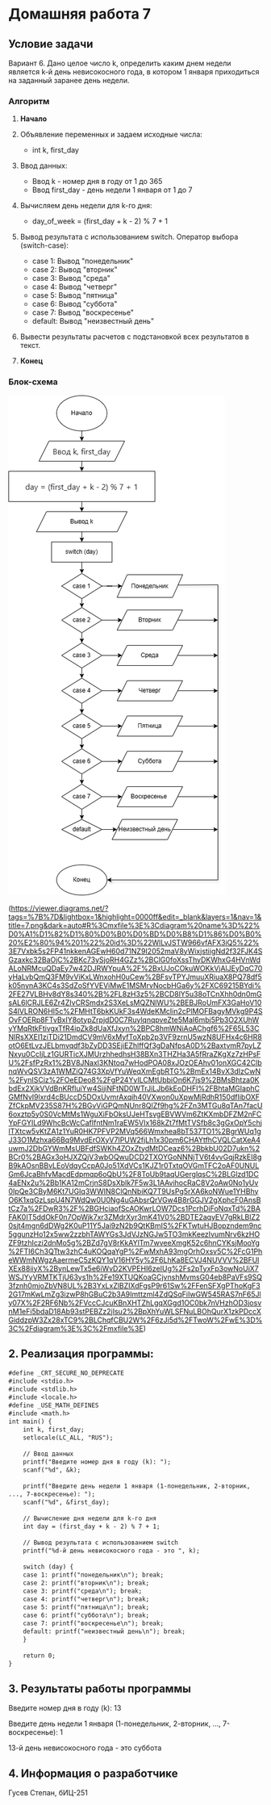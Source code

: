 # Домашняя работа 7
## Условие задачи
Вариант 6. Дано целое число k, определить каким днем недели является k-й день невисокосного года, в котором 1 января приходиться на заданный заранее день недели.
### Алгоритм
1. **Начало**
2. Объявление переменных и задаем исходные числа:
   - int k, first_day
3. Ввод данных:
   - Ввод k - номер дня в году от 1 до 365             
   - Ввод first_day - день недели 1 января от 1 до 7
3. Bычисляем день недели для k-го дня:
   - day_of_week = (first_day + k - 2) % 7 + 1

4. Вывод результата с использованием switch.
   Оператор выбора (switch-case):
   - case 1: Вывод "понедельник"
   - case 2: Вывод "вторник"
   - case 3: Вывод "среда"
   - case 4: Вывод "четверг"
   - case 5: Вывод "пятница"
   - case 6: Вывод "суббота"
   - case 7: Вывод "воскресенье"
   - default: Вывод "неизвестный день"
  5. Вывести результаты расчетов с подстановкой всех результатов в текст.
6. **Конец**
### Блок-схема
![Блок-схема алгоритма](7_.png)

(https://viewer.diagrams.net/?tags=%7B%7D&lightbox=1&highlight=0000ff&edit=_blank&layers=1&nav=1&title=7.png&dark=auto#R%3Cmxfile%3E%3Cdiagram%20name%3D%22%D0%A1%D1%82%D1%80%D0%B0%D0%BD%D0%B8%D1%86%D0%B0%20%E2%80%94%201%22%20id%3D%22WlLvJSTW966vfAFX3iQ5%22%3E7Vxbk5s2FP41nkkenAGEwH60d71NZ9I2052maV8yWixjstiigNd2f32FJK4SGzaxkc32BaOjC%2BKc73ySjoRH4GZz%2BClG0foXssThyDKWhxG4HVnWdALoNRMcuQDaEy7w42DJRWYpuA%2F%2BxUJoCOkuWOKkVjAlJEyDqC70yHaLvbQmQ3FM9vViKxLWnxohH0uCew%2BFsvTPYJmuuXRiuaX8PQ78df5k05nynA3KC4s3SdZoSfYVEViMwE1MSMrvNocbHGa6y%2FXC69215BYdi%2FE27VLBHv8dY8s340%2B%2FL8zH3z5%2BCD8lY5u38oTCnXhh0dn0mGsAL6lCRJLE6Zr4ZIvCRSmdx2S3XeLsMQZNlWU%2BEBJRoUmFX3GaHoV10S4lVLRON6HI5c%2FMHtT6bkKUkF3s4WdeKMcIin2cPlMOFBagyMVkg9P4SOvFOERp8FTvBxIY8otypZrpjdD0C7RuylqnqpveZte5MaI6mbj5Pb3O2XUhWyYMqRtkFtivgxTfR4ipZk8dUaXfJxyn%2BPC8hmWNiAoAChgf6%2F65L53CNIRsXXEI1ziTDi21DmdCV9mV6xMyfToXpb2p3VF9zrnU5wzN8UFHx4c6HR8otO6EtLvzJELbmvqdf3bZyDD3SEjiEZhlffQf3gDaNfpsA0D%2BaxtvmR7pyLZNxyu0CcIjLz1GURTicXJMUrzhhedhsH38BXn3THZHa3A5fRraZKgXz7zHPsFU%2FsfPzRx1%2BV8JNaxl3KNtoq7wHodPOA08xJOzOEAhv01onXGC42ClbnqWvQSV3zA1WMZiQ74G3XpVfYuWeqXmEgbRTG%2BmEx14BvX3dIzCwN%2FynISCiz%2FOeEDeo8%2FgP24YyILCMtUbbiOn6K7js9%2BMsBhtza0KbdEx2XjkVVdBnKRfluiYw4SijiNFtND0WTrJiLJb6kEoDHFI%2FBhtaMGIaphCGMfNvI9lxrd4cBUccD5DOxUvmrAxqih40VXwon0uXpwMjRdhR150dfIibOXFZfCkpMV235S87H%2BGvViGPQmNUnr8QlZf9hg%2FZn3MTGu8qTAn7facU6oxztp5y0S0VcMtMs1WguXiFbOksUJeHTsvgEBVWVm6ZtKXmbDFZM2nFCYpFGYILd9WhcBcWcCafIfntNm1raEW5VIx168kZt7fMtTVSfb8c3gGxOpY5chjlTXtcw5vKtZA1z1YuR0HK7PFVP2MVq566Wmxhea8bT537TO1%2BgrWUq1gJ33O1Mzhxa66Bq9MvdErOXyV7IPUW2fjLh1x30pm6CHAYtfhCVQLCatXeA4uwmJ2DbGYWmMsUBFdfSWKh4ZOxZtydMtDCeaz6%2BbkbU02D7ukn%2BCr0%2BAGx3oHJXZQjV3wbOQwuDCD2TXOYGoNNNjTV6t4vvGqjRzkEI8gB9kAOsnBBvLEoVdqyCcpA0Jo51XdVCs1KJZ1r0TxtqOVGmTFC2oAF0UNULGm6JcaBhfvMacdEdpmqp6oQbU%2F8ToUb9taqUGerglqsC%2BLGlzd1DC4aENx2u%2Bb1KA12mCrjnS8DsXblk7F5w3L1AAvihocRaC8V2oAw0No1yUv0IpQe3CByM6Kt7UGIq3WWIN8ClQnNbiKQ7T9UsPg5rXA6koNWue1YHBhyO6K1xqGzLspU4N7WdQw0U0Ng4uGAbsrQrVGw4B8rGGJV2gXphcF0AnsBtCz7a%2FDwR3%2F%2BGHciaofScAOKwrLOW7Dcs1PcrhDiFoNqxTd%2BAFAK0IT5ddOkF0n7OpWjk7xr3ZMdrXyr3mK41V0%2BDTE2aqyEV7gRkLBlZ20sjt4mgn6dDWg2K0uP11Y5Jai9zN2b9QtKBmIS%2FKTwtuHJBopzndem9nc5ggunzHo12x5ww2zzbhTAWYGs3JdVJzNGJw5TO3mkKeezIvumNrv6kzHOZF9tzhIczi2dnMo5g%2BZd7gV8rKkAYlTm7wveeXmgK52c6hnCYKsjMooYg%2FTI6Ch3QTtw3zhC4uKOQqaYgP%2FwMxhA93mgOrhOxsv5C%2FcG1PheWWmNWgzAaermeC5zKQY1qV16HY5y%2F6LhKa8ECVJ4NUVVV%2BFUlXEx88iiyX%2BynLewTx5e6iWvD2KVPEHI6zeIUg%2Fs2pTyxFp3owNoUiX7WSJYyVRMTKTjU63ys1h%2Fe19XTUQKoaGCjvnshMvmsG04eb8PaVFs9SQ3fznh0mjoZbVN8UL%2B3YxLxZlBZIXdFgsP9r61Sw%2FFenSFXgPThoKgF32G17mKwLmZg3izwP8hGBuC2b3A9Imttzml4ZdQSqFiIwGW545RAS7nF65Jly07X%2F2RF6Nb%2FVccCJcuKBnXHTZhLgqXGgd1OC0bk7nVHzhOD3josvnM1eFi5bdaD18Ab93stPEBZz2jIsu2%2BpXhYuWLSFNuLBOhQurX1zkPDccXGiddzpW3Zx28xTC9%2BLChqfCBU2W%2F6zJi5d%2FTwoW%2FwE%3D%3C%2Fdiagram%3E%3C%2Fmxfile%3E)

## 2. Реализация программы:

    #define _CRT_SECURE_NO_DEPRECATE
    #include <stdio.h>
    #include <stdlib.h>
    #include <locale.h>
    #define _USE_MATH_DEFINES
    #include <math.h>
    int main() {
        int k, first_day;
        setlocale(LC_ALL, "RUS");

        // Ввод данных
        printf("Введите номер дня в году (k): ");
        scanf("%d", &k);

        printf("Введите день недели 1 января (1-понедельник, 2-вторник, ..., 7-воскресенье): ");
        scanf("%d", &first_day);

        // Вычисление дня недели для k-го дня
        int day = (first_day + k - 2) % 7 + 1;

        // Вывод результата с использованием switch
        printf("%d-й день невисокосного года - это ", k);
    
        switch (day) {
        case 1: printf("понедельник\n"); break;
        case 2: printf("вторник\n"); break;
        case 3: printf("среда\n"); break;
        case 4: printf("четверг\n"); break;
        case 5: printf("пятница\n"); break;
        case 6: printf("суббота\n"); break;
        case 7: printf("воскресенье\n"); break;
        default: printf("неизвестный день\n"); break;
        }
    
        return 0;
    }
## 3. Результаты работы программы

Введите номер дня в году (k): 13

Введите день недели 1 января (1-понедельник, 2-вторник, ..., 7-воскресенье): 1

13-й день невисокосного года - это суббота

## 4. Информация о разработчике
Гусев Степан, бИЦ-251
